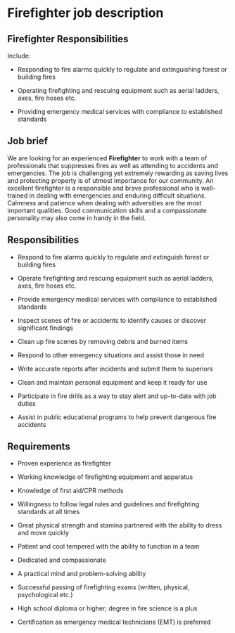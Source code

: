 # Firefighter job description


## Firefighter Responsibilities

Include:

* Responding to fire alarms quickly to regulate and extinguishing forest or building fires

* Operating firefighting and rescuing equipment such as aerial ladders, axes, fire hoses etc.

* Providing emergency medical services with compliance to established standards


## Job brief

We are looking for an experienced <b>Firefighter</b> to work with a team of professionals that suppresses fires as well as attending to accidents and emergencies. The job is challenging yet extremely rewarding as saving lives and protecting property is of utmost importance for our community.
An excellent firefighter is a responsible and brave professional who is well-trained in dealing with emergencies and enduring difficult situations. Calmness and patience when dealing with adversities are the most important qualities. Good communication skills and a compassionate personality may also come in handy in the field.


## Responsibilities

* Respond to fire alarms quickly to regulate and extinguish forest or building fires

* Operate firefighting and rescuing equipment such as aerial ladders, axes, fire hoses etc.

* Provide emergency medical services with compliance to established standards

* Inspect scenes of fire or accidents to identify causes or discover significant findings

* Clean up fire scenes by removing debris and burned items

* Respond to other emergency situations and assist those in need

* Write accurate reports after incidents and submit them to superiors

* Clean and maintain personal equipment and keep it ready for use

* Participate in fire drills as a way to stay alert and up-to-date with job duties

* Assist in public educational programs to help prevent dangerous fire accidents


## Requirements

* Proven experience as firefighter

* Working knowledge of firefighting equipment and apparatus

* Knowledge of first aid/CPR methods

* Willingness to follow legal rules and guidelines and firefighting standards at all times

* Great physical strength and stamina partnered with the ability to dress and move quickly

* Patient and cool tempered with the ability to function in a team

* Dedicated and compassionate

* A practical mind and problem-solving ability

* Successful passing of firefighting exams (written, physical, psychological etc.)

* High school diploma or higher; degree in fire science is a plus

* Certification as emergency medical technicians (EMT) is preferred
